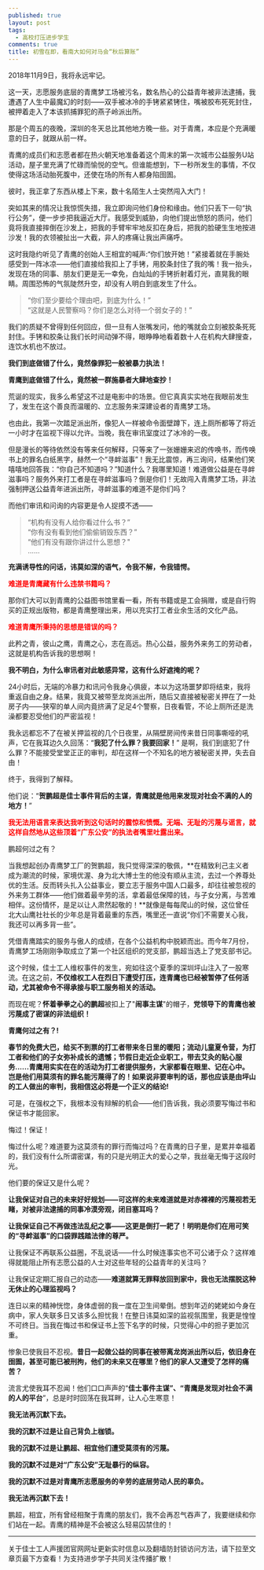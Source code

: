 ```yaml
---
published: true
layout: post
tags: 
  - 高校打压进步学生
comments: true
title: 初雪在即，看南大如何对马会“秋后算账”
---
```


2018年11月9日，我将永远牢记。

这一天，志愿服务底层的青鹰梦工场被污名，数名热心的公益青年被非法逮捕，我遭遇了人生中最魔幻的时刻——双手被冰冷的手铐紧紧铐住，嘴被胶布死死封住，被押着走入了本该抓捕罪犯的燕子岭派出所。

那是个周五的夜晚，深圳的冬天总比其他地方晚一些。对于青鹰，本应是个充满暖意的日子，就跟从前一样。

青鹰的成员们和志愿者都在热火朝天地准备着这个周末的第一次城市公益服务U站活动，屋子里充满了忙碌而愉悦的空气。但谁能想到，下一秒所发生的事情，不仅使得这场活动胎死腹中，还使在场的所有人都身陷囹圄。

彼时，我正拿了东西从楼上下来，数十名陌生人士突然闯入大门！

突如其来的情况让我惊慌失措，我立即询问他们身份和缘由。他们只丢下一句“执行公务”，便一步步把我逼近大厅。我感受到威胁，向他们提出愤怒的质问，他们竟将我直接摔倒在沙发上，把我的手臂牢牢地反扣在身后，把我的脸硬生生地按进沙发！我的衣领被扯出一大截，非人的疼痛让我出声痛呼。

这时我隐约听见了青鹰的创始人王相宜的喊声:“你们放开她！”紧接着就在手腕处感受到一阵冰凉——他们直接给我扣上了手铐，用胶条封住了我的嘴！我一抬头，发现在场的同事、朋友们更是无一幸免，白灿灿的手铐折射着灯光，直晃我的眼睛。周围恐怖的气氛陡然升空，却没有人明白到底发生了什么。

>“你们至少要给个理由吧，到底为什么！”<br/>“这就是人民警察吗？你们是怎么对待一个弱女子的！”

我们的质疑不曾得到任何回应，但一旦有人张嘴发问，他的嘴就会立刻被胶条死死封住。手铐和胶条让我们长时间动弹不得，眼睁睁地看着数十人在机构大肆搜查，连饮水机也不放过。

**我们到底做错了什么，竟然像罪犯一般被暴力执法！**

**青鹰到底做错了什么，竟然被一群施暴者大肆地查抄！**

荒诞的现实，我多么希望这不过是电影中的场景。但它真真实实地在我眼前发生了，发生在这个善良而温暖的、立志服务来深建设者的青鹰梦工场。

也由此，我第一次踏足派出所，像犯人一样被命令面壁蹲下，连上厕所都等了将近一小时才在监视下得以允许。当晚，我在审讯室度过了冰冷的一夜。

但是漫长的等待依然没有等来任何解释，只等来了一张姗姗来迟的传唤书，而传唤书上的罪名白纸黑字，赫然一个“寻衅滋事”！我无比震惊，再三询问，结果他们笑嘻嘻地回答我：“你自己不知道吗？”知道什么？我哪里知道！难道做公益是在寻衅滋事吗？服务外来打工者是在寻衅滋事吗？倒是你们！无故闯入青鹰梦工场，非法强制押送公益青年进派出所，寻衅滋事的难道不是你们吗？

而他们审讯和问询的内容更是令人捉摸不透——

>“机构有没有人给你看过什么书？”<br/>“你有没有看到他们偷偷销毁东西？”<br/>“他们有没有跟你讲过什么思想？"<br/>……

**充满诱导性的问话，讳莫如深的语气，令我不解，令我错愕。**

<span style="color:red;font-weight:bold">难道是青鹰藏有什么违禁书籍吗？</span>

那你们大可以到青鹰的公益图书馆里看一看，所有书籍或是工会捐赠，或是自行购买的正规出版物，都是青鹰整理出来，用以充实打工者业余生活的文化产品。

<span style="color:red;font-weight:bold">难道青鹰所秉持的思想是错误的吗？</span>

此矜之青，彼山之鹰，青鹰之心，志在高远。热心公益，服务外来务工的劳动者，这就是机构告诉我的思想啊！

**我不明白，为什么审讯者对此敏感异常，这有什么好遮掩的呢？**

24小时后，无端的冷暴力和讯问令我身心俱疲，本以为这场噩梦即将结束，我将重返自由之身。结果，我竟又被带至龙岗派出所，随后又直接被秘密关押在了一处房子内——狭窄的单人间内竟挤满了足足4个警察，日夜看管，不论上厕所还是洗澡都要忍受他们的严密监视！

我永远都忘不了在被关押监视的几个日夜里，从隔壁房间传来昔日同事嘶哑的吼声，它在我耳边久久回荡：“**我犯了什么罪？我要回家！**” 是啊，我们到底犯了什么罪？不能接受堂堂正正的审判，却在这样一个不知名的地方被秘密关押，失去自由！

终于，我得到了解释。

他们说：“**贺鹏超是佳士事件背后的主谋，青鹰就是他用来发现对社会不满的人的地方！**”

<span style="color:red;font-weight:bold">我无法用语言来表达我听到这句话时的震惊和愤慨。无端、无耻的污蔑与谣言，就这样自然地从这些顶着“广东公安”的执法者嘴里吐露出来。</span>

鹏超何过之有？

当我想起创办青鹰梦工厂的贺鹏超，我只觉得深深的敬佩，**在精致利己主义者成为潮流的时候，家境优渥、身为北大博士生的他没有顺从主流，去过一个养尊处优的生活。反而转头扎入公益事业，要立志于服务中国人口最多，却往往被忽视的外来务工群体——他们做着最辛劳的活，拿着最低保障的钱，与子女分离，与苦难相伴。这份情怀，是足以让人肃然起敬的！**就像是每每爬山的时候，这位曾任北大山鹰社社长的少年总是背着最重的东西，嘴里还一直说“你们不需要关心我，我还可以再多背一些”。

凭借青鹰踏实的服务与傲人的成绩，在各个公益机构中脱颖而出。而今年7月份，青鹰梦工场刚刚争取成立了第一个社区组织的党支部，鹏超当选上了党支部书记。

这个时候，佳士工人维权事件的发生，宛如往这个夏季的深圳坪山注入了一股寒流。在这之前，**不仅维权工人在烈日下遭受打压，连青鹰也已经被暂停了任何活动，尤其被命令不得承接与职工服务相关的活动。**

而现在呢？**怀着拳拳之心的鹏超**被扣上了"**闹事主谋**"的帽子，**党领导下的青鹰也被污蔑成了密谋的非法组织！**

**青鹰何过之有？!**

**春节的免费大巴，给买不到票的打工者带来冬日里的暖阳；流动儿童夏令营，为打工者和他们的子女弥补成长的遗憾；节假日走近企业职工，带去艾灸的贴心服务......青鹰用实实在在的活动为打工者提供服务，大家都看在眼里、记在心中。岂是他们用莫须有的罪名能污蔑得了的！如果说非要审判的话，那也应该是由坪山的工人做出的审判，我相信这必将是一个正义的结论!**

可是，在强权之下，我根本没有辩解的机会——他们告诉我，我必须要写悔过书和保证书才能回家。

悔过！保证！

悔过什么呢？难道要为这莫须有的罪行而悔过吗？在青鹰的日子里，是累并幸福着的，我们没有什么所谓密谋，有的只是光明正大的爱心之举，我丝毫无悔于这段时光。

他们要的保证又是什么呢？

**让我保证对自己的未来好好规划——可这样的未来难道就是对赤裸裸的污蔑视若无睹，对被非法逮捕的同事冷漠旁观，闭目塞耳吗？**

**让我保证自己不再做违法乱纪之事——这更是倒打一耙了！明明是你们在用可笑的“寻衅滋事”的口袋罪践踏法律的尊严。**

让我保证不再联系公益圈，不乱说话——什么时候连事实也不可公诸于众？这样难得就能阻止所有志愿公益的人士对这些年轻的公益青年的关注吗？

让我保证定期汇报自己的动态——**难道就算无罪释放回到家中，我也无法摆脱这种无休止的心理监视吗？**

连日以来的精神恍惚，身体虚弱的我一度在卫生间晕倒。想到年迈的姥姥如今身在病中，家人失联多日又该多么担忧我！在整日讳莫如深的监视氛围里，我更是惶惶不可终日。当我在悔过书和保证书上签下名字的时候，只觉得心中的担子更加沉重。

惨象已使我目不忍视。**昔日一起做公益的同事在被带离龙岗派出所以后，依旧身在囹圄，甚至可能已被刑拘，他们的未来又在哪里？他们的家人又遭受了怎样的痛苦？**

流言尤使我耳不忍闻！他们口口声声的“**佳士事件主谋”、“青鹰是发现对社会不满的人的平台**”，总是时时回荡在我耳畔，让人心生寒意！

**我无法再沉默下去。**

**我的沉默不过是让自己背负上枷锁。**

**我的沉默不过是让鹏超、相宜他们遭受莫须有的污蔑。**

**我的沉默不过是对“广东公安”无耻暴行的纵容。**

**我的沉默不过是对青鹰所志愿服务的辛劳的底层劳动人民的辜负。**

**我无法再沉默下去！**

鹏超，相宜，所有曾经相聚于青鹰的朋友们，我不会再忍气吞声了，我要继续和你们站在一起。青鹰的精神是不会被这么轻易囚禁住的！

---
关于佳士工人声援团官网网址更新实时信息以及翻墙防封锁访问方法，请下拉至文章页最下方查看！为支持进步学子共同关注传播扩散！ 
